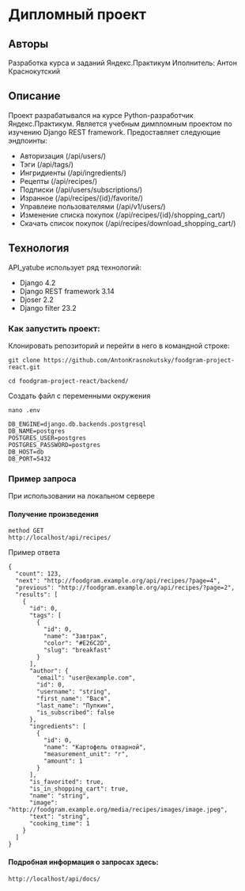 # Дипломный проект

## Авторы
Разработка курса и заданий Яндекс.Практикум
Иполнитель: Антон Краснокутский

## Описание
Проект разрабатывался на курсе Python-разработчик Яндекс.Практикум. Является учебным димпломным проектом по изучению Django REST framework.
Предоставляет следующие эндпоинты:
- Авторизация (/api/users/)
- Тэги (/api/tags/)
- Ингридиенты (/api/ingredients/)
- Рецепты (/api/recipes/)
- Подписки (/api/users/subscriptions/)
- Изранное (/api/recipes/{id}/favorite/)
- Управлеие пользователями (/api/v1/users/)
- Изменение списка покупок (/api/recipes/{id}/shopping_cart/)
- Скачать список покупок (/api/recipes/download_shopping_cart/)

## Технология
API_yatube использует ряд технологий:

- Django 4.2
- Django REST framework 3.14
- Djoser 2.2
- Django filter 23.2

### Как запустить проект:

Клонировать репозиторий и перейти в него в командной строке:

```
git clone https://github.com/AntonKrasnokutsky/foodgram-project-react.git
```

```
cd foodgram-project-react/backend/
```

Создать файл с переменными окружения

```
nano .env
```
```
DB_ENGINE=django.db.backends.postgresql
DB_NAME=postgres
POSTGRES_USER=postgres
POSTGRES_PASSWORD=postgres
DB_HOST=db
DB_PORT=5432
```

### Пример запроса
При использовании на локальном сервере
#### Получение произведения
```
method GET
http://localhost/api/recipes/
```
Пример ответа
```
{
  "count": 123,
  "next": "http://foodgram.example.org/api/recipes/?page=4",
  "previous": "http://foodgram.example.org/api/recipes/?page=2",
  "results": [
    {
      "id": 0,
      "tags": [
        {
          "id": 0,
          "name": "Завтрак",
          "color": "#E26C2D",
          "slug": "breakfast"
        }
      ],
      "author": {
        "email": "user@example.com",
        "id": 0,
        "username": "string",
        "first_name": "Вася",
        "last_name": "Пупкин",
        "is_subscribed": false
      },
      "ingredients": [
        {
          "id": 0,
          "name": "Картофель отварной",
          "measurement_unit": "г",
          "amount": 1
        }
      ],
      "is_favorited": true,
      "is_in_shopping_cart": true,
      "name": "string",
      "image": "http://foodgram.example.org/media/recipes/images/image.jpeg",
      "text": "string",
      "cooking_time": 1
    }
  ]
}
```

#### Подробная информация о запросах здесь:
```
http://localhost/api/docs/
```
